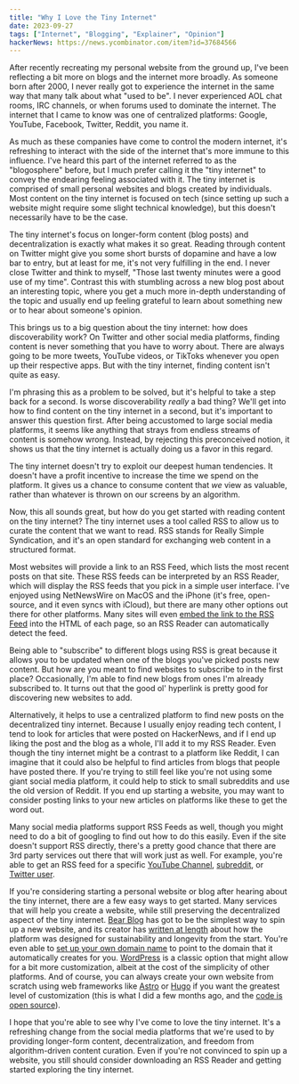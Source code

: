```yaml
---
title: "Why I Love the Tiny Internet"
date: 2023-09-27
tags: ["Internet", "Blogging", "Explainer", "Opinion"]
hackerNews: https://news.ycombinator.com/item?id=37684566
---
```


After recently recreating my personal website from the ground up, I've been reflecting a bit more on blogs and the internet more broadly. As someone born after 2000, I never really got to experience the internet in the same way that many talk about what "used to be". I never experienced AOL chat rooms, IRC channels, or when forums used to dominate the internet. The internet that I came to know was one of centralized platforms: Google, YouTube, Facebook, Twitter, Reddit, you name it.

As much as these companies have come to control the modern internet, it's refreshing to interact with the side of the internet that's more immune to this influence. I've heard this part of the internet referred to as the "blogosphere" before, but I much prefer calling it the "tiny internet" to convey the endearing feeling associated with it. The tiny internet is comprised of small personal websites and blogs created by individuals. Most content on the tiny internet is focused on tech (since setting up such a website might require some slight technical knowledge), but this doesn't necessarily have to be the case.

The tiny internet's focus on longer-form content (blog posts) and decentralization is exactly what makes it so great. Reading through content on Twitter might give you some short bursts of dopamine and have a low bar to entry, but at least for me, it's not very fulfilling in the end. I never close Twitter and think to myself, "Those last twenty minutes were a good use of my time". Contrast this with stumbling across a new blog post about an interesting topic, where you get a much more in-depth understanding of the topic and usually end up feeling grateful to learn about something new or to hear about someone's opinion.

This brings us to a big question about the tiny internet: how does discoverability work? On Twitter and other social media platforms, finding content is never something that you have to worry about. There are always going to be more tweets, YouTube videos, or TikToks whenever you open up their respective apps. But with the tiny internet, finding content isn't quite as easy.

I'm phrasing this as a problem to be solved, but it's helpful to take a step back for a second. Is worse discoverability _really_ a bad thing? We'll get into how to find content on the tiny internet in a second, but it's important to answer this question first. After being accustomed to large social media platforms, it seems like anything that strays from endless streams of content is somehow wrong. Instead, by rejecting this preconceived notion, it shows us that the tiny internet is actually doing us a favor in this regard.

The tiny internet doesn't try to exploit our deepest human tendencies. It doesn't have a profit incentive to increase the time we spend on the platform. It gives us a chance to consume content that _we_ view as valuable, rather than whatever is thrown on our screens by an algorithm.

Now, this all sounds great, but how do you get started with reading content on the tiny internet? The tiny internet uses a tool called RSS to allow us to curate the content that we want to read. RSS stands for Really Simple Syndication, and it's an open standard for exchanging web content in a structured format.

Most websites will provide a link to an RSS Feed, which lists the most recent posts on that site. These RSS feeds can be interpreted by an RSS Reader, which will display the RSS feeds that you pick in a simple user interface. I've enjoyed using NetNewsWire on MacOS and the iPhone (it's free, open-source, and it even syncs with iCloud), but there are many other options out there for other platforms. Many sites will even [embed the link to the RSS Feed](https://www.petefreitag.com/item/384.cfm) into the HTML of each page, so an RSS Reader can automatically detect the feed.

Being able to "subscribe" to different blogs using RSS is great because it allows you to be updated when one of the blogs you've picked posts new content. But how are you meant to find websites to subscribe to in the first place? Occasionally, I'm able to find new blogs from ones I'm already subscribed to. It turns out that the good ol' hyperlink is pretty good for discovering new websites to add.

Alternatively, it helps to use a centralized platform to find new posts on the decentralized tiny internet. Because I usually enjoy reading tech content, I tend to look for articles that were posted on HackerNews, and if I end up liking the post and the blog as a whole, I'll add it to my RSS Reader. Even though the tiny internet might be a contrast to a platform like Reddit, I can imagine that it could also be helpful to find articles from blogs that people have posted there. If you're trying to still feel like you're not using some giant social media platform, it could help to stick to small subreddits and use the old version of Reddit. If you end up starting a website, you may want to consider posting links to your new articles on platforms like these to get the word out.

Many social media platforms support RSS Feeds as well, though you might need to do a bit of googling to find out how to do this easily. Even if the site doesn't support RSS directly, there's a pretty good chance that there are 3rd party services out there that will work just as well. For example, you're able to get an RSS feed for a specific [YouTube Channel](https://authory.com/blog/create-a-youtube-rss-feed-with-vastly-increased-limits#creating-a-youtube-rss-feed-from-youtube-directly), [subreddit](https://www.reddit.com/wiki/rss/), or [Twitter user](https://rss.app/rss-feed/create-twitter-rss-feed).

If you're considering starting a personal website or blog after hearing about the tiny internet, there are a few easy ways to get started. Many services that will help you create a website, while still preserving the decentralized aspect of the tiny internet. [Bear Blog](https://bearblog.dev/) has got to be the simplest way to spin up a new website, and its creator has [written at length](https://herman.bearblog.dev/building-software-to-last-forever/) about how the platform was designed for sustainability and longevity from the start. You're even able to [set up your own domain name](https://docs.bearblog.dev/custom-domains/) to point to the domain that it automatically creates for you. [WordPress](https://wordpress.com/) is a classic option that might allow for a bit more customization, albeit at the cost of the simplicity of other platforms. And of course, you can always create your own website from scratch using web frameworks like [Astro](https://astro.build/) or [Hugo](https://gohugo.io/) if you want the greatest level of customization (this is what I did a few months ago, and the [code is open source](https://github.com/zsrobinson/portfolio)).

I hope that you're able to see why I've come to love the tiny internet. It's a refreshing change from the social media platforms that we're used to by providing longer-form content, decentralization, and freedom from algorithm-driven content curation. Even if you're not convinced to spin up a website, you still should consider downloading an RSS Reader and getting started exploring the tiny internet.
